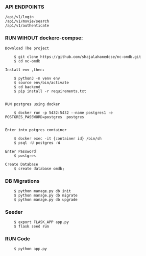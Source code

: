 ### API ENDPOINTS

    /api/v1/login
    /api/v1/movie/search
    /ap1/v1/authenticate

### RUN WIHOUT dockerc-compse:

    Download The project

        $ git clone https://github.com/shajalahamedcse/nc-omdb.git
        $ cd nc-omdb

    Install env ,then:

        $ python3 -m venv env
        $ source env/bin/activate
        $ cd backend
        $ pip install -r requirements.txt


    RUN postgres using docker

        $ docker run -p 5432:5432 --name postgres1 -e POSTGRES_PASSWORD=postgres  postgres


    Enter into potgres container

        $ docker exec -it {container id} /bin/sh
        $ psql -U postgres -W

    Enter Password
        $ postgres
    
    Create Database
        $ create database omdb;



### DB Migrations

        
        $ python manage.py db init
        $ python manage.py db migrate
        $ python manage.py db upgrade


### Seeder

        $ export FLASK_APP app.py
        $ flask seed run


### RUN Code

        $ python app.py

